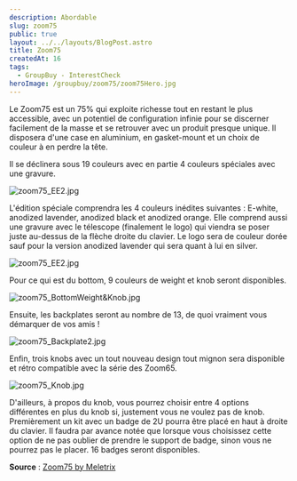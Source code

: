 ```yaml
---
description: Abordable
slug: zoom75
public: true
layout: ../../layouts/BlogPost.astro
title: Zoom75
createdAt: 16
tags:
  - GroupBuy - InterestCheck
heroImage: /groupbuy/zoom75/zoom75Hero.jpg
---
```



Le Zoom75 est un 75% qui exploite richesse tout en restant le plus accessible, avec un potentiel de configuration infinie pour se discerner facilement de la masse et se retrouver avec un produit presque unique. Il disposera d'une case en aluminium, en gasket-mount et un choix de couleur à en perdre la tête.

Il se déclinera sous 19 couleurs avec en partie 4 couleurs spéciales avec une gravure.

![zoom75_EE2.jpg](/groupbuy/zoom75/zoom75_EE2.jpg)

L'édition spéciale comprendra les 4 couleurs inédites suivantes : E-white, anodized lavender, anodized black et anodized orange. Elle comprend aussi une gravure avec le télescope (finalement le logo) qui viendra se poser juste au-dessus de la flèche droite du clavier. Le logo sera de couleur dorée sauf pour la version anodized lavender qui sera quant à lui en silver.

![zoom75_EE2.jpg](/groupbuy/zoom75/zoom75_SE2.jpg)

Pour ce qui est du bottom, 9 couleurs de weight et knob seront disponibles.

![zoom75_BottomWeight&Knob.jpg](/groupbuy/zoom75/zoom75_BottomWeight&Knob.jpg)

Ensuite, les backplates seront au nombre de 13, de quoi vraiment vous démarquer de vos amis !

![zoom75_Backplate2.jpg](/groupbuy/zoom75/zoom75_Backplate2.jpg)

Enfin, trois knobs avec un tout nouveau design tout mignon sera disponible et rétro compatible avec la série des Zoom65.

![zoom75_Knob.jpg](/groupbuy/zoom75/zoom75_Knob.jpg)

D'ailleurs, à propos du knob, vous pourrez choisir entre 4 options différentes en plus du knob si, justement vous ne voulez pas de knob. Premièrement un kit avec un badge de 2U pourra être placé en haut à droite du clavier. Il faudra par avance notée que lorsque vous choisissez cette option de ne pas oublier de prendre le support de badge, sinon vous ne pourrez pas le placer. 16 badges seront disponibles.


**Source** : [Zoom75 by Meletrix](https://geekhack.org/index.php?topic=119026.0)